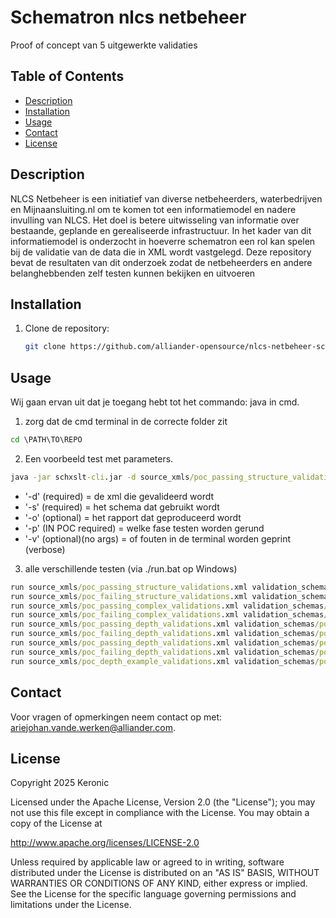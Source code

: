 # Schematron nlcs netbeheer        
Proof of concept van 5 uitgewerkte validaties

## Table of Contents
- [Description](#description)
- [Installation](#installation)
- [Usage](#usage)
- [Contact](#contact)
- [License](#license)

## Description
NLCS Netbeheer is een initiatief van diverse netbeheerders, waterbedrijven en Mijnaansluiting.nl om te komen tot een informatiemodel en nadere invulling van NLCS. Het doel is betere uitwisseling van informatie over bestaande, geplande en gerealiseerde infrastructuur.
In het kader van dit informatiemodel is onderzocht in hoeverre schematron een rol kan spelen bij de validatie van de data die in XML wordt vastgelegd.
Deze repository bevat de resultaten van dit onderzoek zodat de netbeheerders en andere belanghebbenden zelf testen kunnen bekijken en uitvoeren


## Installation

1. Clone de repository:
    ```bash
    git clone https://github.com/alliander-opensource/nlcs-netbeheer-schematron.git
    ```
## Usage
Wij gaan ervan uit dat je toegang hebt tot het commando: java in cmd.

1. zorg dat de cmd terminal in de correcte folder zit
```cmd
cd \PATH\TO\REPO
```

2. Een voorbeeld test met parameters.
``` cmd
java -jar schxslt-cli.jar -d source_xmls/poc_passing_structure_validations.xml -s validation_schemas/poc_schema.sch -o report.xml -p "structure" -v
```
- '-d' (required) = de xml die gevalideerd wordt
- '-s' (required) = het schema dat gebruikt wordt
- '-o' (optional) = het rapport dat geproduceerd wordt
- '-p' (IN POC required) = welke fase testen worden gerund
- '-v' (optional)(no args) = of fouten in de terminal worden geprint (verbose)

3. alle verschillende testen (via ./run.bat op Windows)
``` cmd
run source_xmls/poc_passing_structure_validations.xml validation_schemas/poc_schema.sch "structure"
run source_xmls/poc_failing_structure_validations.xml validation_schemas/poc_schema.sch "structure"
run source_xmls/poc_passing_complex_validations.xml validation_schemas/poc_schema.sch "complex"
run source_xmls/poc_failing_complex_validations.xml validation_schemas/poc_schema.sch "complex"
run source_xmls/poc_passing_depth_validations.xml validation_schemas/poc_schema.sch "depth_structure"
run source_xmls/poc_failing_depth_validations.xml validation_schemas/poc_schema.sch "depth_structure"
run source_xmls/poc_passing_depth_validations.xml validation_schemas/poc_schema.sch "depth_complex"
run source_xmls/poc_failing_depth_validations.xml validation_schemas/poc_schema.sch "depth_complex"
run source_xmls/poc_depth_example_validations.xml validation_schemas/poc_schema.sch "depth_example"
```
## Contact
Voor vragen of opmerkingen neem contact op met: [ariejohan.vande.werken@alliander.com](mailto:ariejohan.vande.werken@alliander.com).

## License
Copyright 2025 Keronic

Licensed under the Apache License, Version 2.0 (the "License");
you may not use this file except in compliance with the License.
You may obtain a copy of the License at

http://www.apache.org/licenses/LICENSE-2.0

Unless required by applicable law or agreed to in writing, software
distributed under the License is distributed on an "AS IS" BASIS,
WITHOUT WARRANTIES OR CONDITIONS OF ANY KIND, either express or implied.
See the License for the specific language governing permissions and
limitations under the License.
